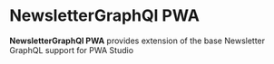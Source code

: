 # NewsletterGraphQl PWA

**NewsletterGraphQl PWA** provides extension of the base Newsletter GraphQL support for PWA Studio
